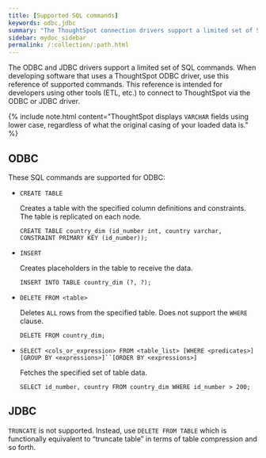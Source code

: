 ```yaml
---
title: [Supported SQL commands]
keywords: odbc,jdbc
summary: "The ThoughtSpot connection drivers support a limited set of SQL commands."
sidebar: mydoc_sidebar
permalink: /:collection/:path.html
---
```

The ODBC and JDBC drivers support a limited set of SQL commands. When developing
software that uses a ThoughtSpot ODBC driver, use this reference of supported
commands. This reference is intended for developers using other tools (ETL,
etc.) to connect to ThoughtSpot via the ODBC or JDBC driver.

{% include note.html content="ThoughtSpot displays `VARCHAR` fields using lower case, regardless of what the original casing of your loaded data is." %}

## ODBC

These SQL commands are supported for ODBC:

* `CREATE TABLE`

    Creates a table with the specified column definitions and constraints. The table is replicated on each node.

     ```
    CREATE TABLE country_dim (id_number int, country varchar, CONSTRAINT PRIMARY KEY (id_number));
    ```

* `INSERT`

    Creates placeholders in the table to receive the data.

    ```
    INSERT INTO TABLE country_dim (?, ?);
    ```

* `DELETE FROM <table>`

    Deletes `ALL` rows from the specified table. Does not support the `WHERE` clause.

    ```
    DELETE FROM country_dim;
    ```
* `SELECT <cols_or_expression> FROM <table_list> [WHERE <predicates>] [GROUP BY <expressions>]``[ORDER BY <expressions>]`

    Fetches the specified set of table data.

    ```
    SELECT id_number, country FROM country_dim WHERE id_number > 200;
    ```

## JDBC

`TRUNCATE` is not supported. Instead, use `DELETE FROM TABLE` which is
functionally equivalent to “truncate table” in terms of table compression and so
forth.
